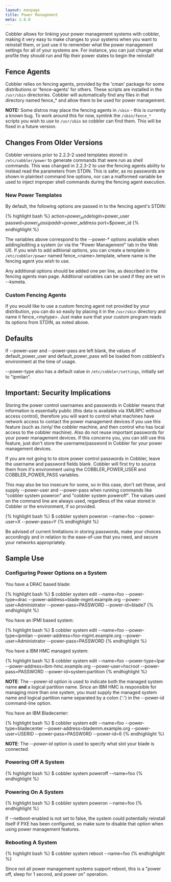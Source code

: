 ```yaml
---
layout: manpage
title: Power Management
meta: 2.8.0
---
```


Cobbler allows for linking your power management systems with cobbler, making it very easy to make changes to your
systems when you want to reinstall them, or just use it to remember what the power management settings for all of your
systems are. For instance, you can just change what profile they should run and flip their power states to begin the
reinstall!

## Fence Agents

Cobbler relies on fencing agents, provided by the 'cman' package for some distributions or 'fence-agents' for others.
These scripts are installed in the `/usr/sbin` directories. Cobbler will automatically find any files in that directory
named fence_* and allow them to be used for power management.

**NOTE:** Some distros may place the fencing agents in `/sbin` - this is currently a known bug. To work around this for
now, symlink the `/sbin/fence_*` scripts you wish to use to `/usr/sbin` so cobbler can find them. This will be fixed in
a future version.

## Changes From Older Versions

Cobbler versions prior to 2.2.3-2 used templates stored in `/etc/cobbler/power` to generate commands that were run as
shell commands. This was changed in 2.2.3-2 to use the fencing agents ability to instead read the parameters from STDIN.
This is safer, as no passwords are shown in plaintext command line options, nor can a malformed variable be used to
inject improper shell commands during the fencing agent execution.

### New Power Templates

By default, the following options are passed in to the fencing agent's STDIN:

{% highlight bash %}
action=$power_mode
login=$power_user
passwd=$power_pass
ipaddr=$power_address
port=$power_id
{% endhighlight %}

The variables above correspond to the --power-* options available when adding/editing a system (or via the
"Power Management" tab in the Web UI). If you wish to add aditional options, you can create a template in
`/etc/cobbler/power` named fence_&lt;name&gt;.template, where name is the fencing agent you wish to use.

Any additional options should be added one per line, as described in the fencing agents man page. Additional variables
can be used if they are set in --ksmeta.

### Custom Fencing Agents

If you would like to use a custom fencing agent not provided by your distribution, you can do so easily by placing it in
the `/usr/sbin` directory and name it fence_&lt;mytype&gt;. Just make sure that your custom program reads its options
from STDIN, as noted above.

## Defaults

If --power-user and --power-pass are left blank, the values of default\_power\_user and default\_power\_pass will be
loaded from cobblerd's environment at the time of usage.

--power-type also has a default value in `/etc/cobbler/settings`, initially set to "ipmilan".

## Important: Security Implications

Storing the power control usernames and passwords in Cobbler means that information is essentially public (this data is
available via XMLRPC without access control), therefore you will want to control what machines have network access to
contact the power management devices if you use this feature (such as /only/ the cobbler machine, and then control who
has local access to the cobbler machine). Also do not reuse important passwords for your power management devices. If
this concerns you, you can still use this feature, just don't store the username/password in Cobbler for your power
management devices.

If you are not going to to store power control passwords in Cobbler, leave the username and password fields blank.
Cobbler will first try to source them from it's environment using the COBBLER\_POWER\_USER and COBBLER\_POWER\_PASS
variables.

This may also be too insecure for some, so in this case, don't set these, and supply --power-user and --power-pass when
running commands like "cobbler system poweron" and "cobbler system poweroff". The values used on the command line are
always used, regardless of the value stored in Cobbler or the environment, if so provided.

{% highlight bash %}
$ cobbler system poweron --name=foo --power-user=X --power-pass=Y
{% endhighlight %}

Be advised of current limitations in storing passwords, make your choices accordingly and in relation to the ease-of-use
that you need, and secure your networks appropriately.

## Sample Use

### Configuring Power Options on a System

You have a DRAC based blade:

{% highlight bash %}
$ cobbler system edit --name=foo --power-type=drac --power-address=blade-mgmt.example.org --power-user=Administrator --power-pass=PASSWORD --power-id=blade7
{% endhighlight %}

You have an IPMI based system:

{% highlight bash %}
$ cobbler system edit --name=foo --power-type=ipmilan --power-address=foo-mgmt.example.org --power-user=Administrator --power-pass=PASSWORD
{% endhighlight %}

You have a IBM HMC managed system:

{% highlight bash %}
$ cobbler system edit --name=foo --power-type=lpar --power-address=ibm-hmc.example.org --power-user=hscroot --power-pass=PASSWORD --power-id=system:partition
{% endhighlight %}

**NOTE**: The --power-id option is used to indicate both the managed system name **and** a logical partition name. Since
an IBM HMC is responsible for managing more than one system, you must supply the managed system name and logical
partition name separated by a colon (':') in the --power-id command-line option.  

You have an IBM Bladecenter:

{% highlight bash %}
$ cobbler system edit --name=foo --power-type=bladecenter --power-address=blademm.example.org --power-user=USERID --power-pass=PASSW0RD --power-id=6
{% endhighlight %}

**NOTE**: The *--power-id* option is used to specify what slot your blade is connected.

### Powering Off A System

{% highlight bash %}
$ cobbler system poweroff --name=foo
{% endhighlight %}

### Powering On A System

{% highlight bash %}
$ cobbler system poweron --name=foo
{% endhighlight %}

If --netboot-enabled is not set to false, the system could potentially reinstall itself if PXE has been configured, so
make sure to disable that option when using power management features.

### Rebooting A System

{% highlight bash %}
$ cobbler system reboot --name=foo
{% endhighlight %}

Since not all power management systems support reboot, this is a "power off, sleep for 1 second, and power on"
operation.
